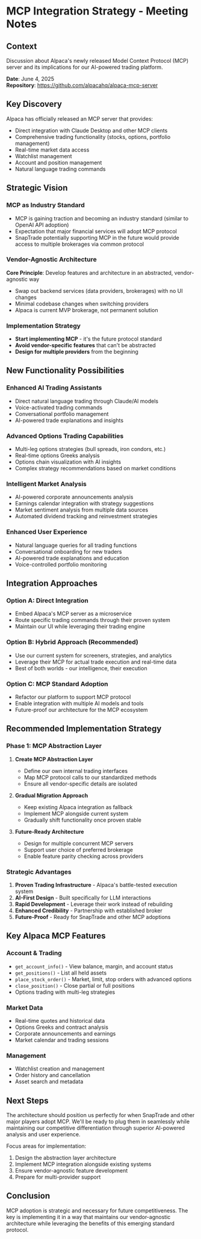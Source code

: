 # MCP Integration Strategy - Meeting Notes

## Context
Discussion about Alpaca's newly released Model Context Protocol (MCP) server and its implications for our AI-powered trading platform.

**Date**: June 4, 2025  
**Repository**: https://github.com/alpacahq/alpaca-mcp-server

## Key Discovery

Alpaca has officially released an MCP server that provides:
- Direct integration with Claude Desktop and other MCP clients
- Comprehensive trading functionality (stocks, options, portfolio management)
- Real-time market data access
- Watchlist management
- Account and position management
- Natural language trading commands

## Strategic Vision

### MCP as Industry Standard
- MCP is gaining traction and becoming an industry standard (similar to OpenAI API adoption)
- Expectation that major financial services will adopt MCP protocol
- SnapTrade potentially supporting MCP in the future would provide access to multiple brokerages via common protocol

### Vendor-Agnostic Architecture
**Core Principle**: Develop features and architecture in an abstracted, vendor-agnostic way
- Swap out backend services (data providers, brokerages) with no UI changes
- Minimal codebase changes when switching providers
- Alpaca is current MVP brokerage, not permanent solution

### Implementation Strategy
- **Start implementing MCP** - it's the future protocol standard
- **Avoid vendor-specific features** that can't be abstracted
- **Design for multiple providers** from the beginning

## New Functionality Possibilities

### Enhanced AI Trading Assistants
- Direct natural language trading through Claude/AI models
- Voice-activated trading commands
- Conversational portfolio management
- AI-powered trade explanations and insights

### Advanced Options Trading Capabilities
- Multi-leg options strategies (bull spreads, iron condors, etc.)
- Real-time options Greeks analysis
- Options chain visualization with AI insights
- Complex strategy recommendations based on market conditions

### Intelligent Market Analysis
- AI-powered corporate announcements analysis
- Earnings calendar integration with strategy suggestions
- Market sentiment analysis from multiple data sources
- Automated dividend tracking and reinvestment strategies

### Enhanced User Experience
- Natural language queries for all trading functions
- Conversational onboarding for new traders
- AI-powered trade explanations and education
- Voice-controlled portfolio monitoring

## Integration Approaches

### Option A: Direct Integration
- Embed Alpaca's MCP server as a microservice
- Route specific trading commands through their proven system
- Maintain our UI while leveraging their trading engine

### Option B: Hybrid Approach (Recommended)
- Use our current system for screeners, strategies, and analytics
- Leverage their MCP for actual trade execution and real-time data
- Best of both worlds - our intelligence, their execution

### Option C: MCP Standard Adoption
- Refactor our platform to support MCP protocol
- Enable integration with multiple AI models and tools
- Future-proof our architecture for the MCP ecosystem

## Recommended Implementation Strategy

### Phase 1: MCP Abstraction Layer
1. **Create MCP Abstraction Layer**
   - Define our own internal trading interfaces
   - Map MCP protocol calls to our standardized methods
   - Ensure all vendor-specific details are isolated

2. **Gradual Migration Approach**
   - Keep existing Alpaca integration as fallback
   - Implement MCP alongside current system
   - Gradually shift functionality once proven stable

3. **Future-Ready Architecture**
   - Design for multiple concurrent MCP servers
   - Support user choice of preferred brokerage
   - Enable feature parity checking across providers

### Strategic Advantages
1. **Proven Trading Infrastructure** - Alpaca's battle-tested execution system
2. **AI-First Design** - Built specifically for LLM interactions
3. **Rapid Development** - Leverage their work instead of rebuilding
4. **Enhanced Credibility** - Partnership with established broker
5. **Future-Proof** - Ready for SnapTrade and other MCP adoptions

## Key Alpaca MCP Features

### Account & Trading
- `get_account_info()` - View balance, margin, and account status
- `get_positions()` - List all held assets
- `place_stock_order()` - Market, limit, stop orders with advanced options
- `close_position()` - Close partial or full positions
- Options trading with multi-leg strategies

### Market Data
- Real-time quotes and historical data
- Options Greeks and contract analysis
- Corporate announcements and earnings
- Market calendar and trading sessions

### Management
- Watchlist creation and management
- Order history and cancellation
- Asset search and metadata

## Next Steps

The architecture should position us perfectly for when SnapTrade and other major players adopt MCP. We'll be ready to plug them in seamlessly while maintaining our competitive differentiation through superior AI-powered analysis and user experience.

Focus areas for implementation:
1. Design the abstraction layer architecture
2. Implement MCP integration alongside existing systems
3. Ensure vendor-agnostic feature development
4. Prepare for multi-provider support

## Conclusion

MCP adoption is strategic and necessary for future competitiveness. The key is implementing it in a way that maintains our vendor-agnostic architecture while leveraging the benefits of this emerging standard protocol.